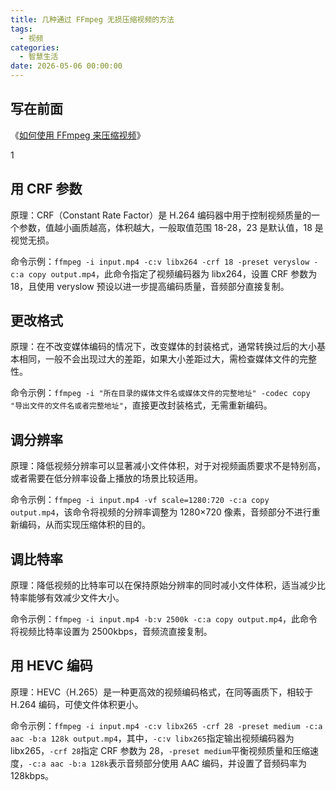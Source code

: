 ```yaml
---
title: 几种通过 FFmpeg 无损压缩视频的方法
tags:
  - 视频
categories:
  - 智慧生活
date: 2026-05-06 00:00:00
---
```


> 

<!-- more -->

## 写在前面

《[如何使用 FFmpeg 来压缩视频](https://dusays.com/655/)》

1

## 用 CRF 参数

原理：CRF（Constant Rate Factor）是 H.264 编码器中用于控制视频质量的一个参数，值越小画质越高，体积越大，一般取值范围 18-28，23 是默认值，18 是视觉无损。

命令示例：`ffmpeg -i input.mp4 -c:v libx264 -crf 18 -preset veryslow -c:a copy output.mp4`，此命令指定了视频编码器为 libx264，设置 CRF 参数为 18，且使用 veryslow 预设以进一步提高编码质量，音频部分直接复制。

## 更改格式

原理：在不改变媒体编码的情况下，改变媒体的封装格式，通常转换过后的大小基本相同，一般不会出现过大的差距，如果大小差距过大，需检查媒体文件的完整性。

命令示例：`ffmpeg -i "所在目录的媒体文件名或媒体文件的完整地址" -codec copy "导出文件的文件名或者完整地址"`，直接更改封装格式，无需重新编码。

## 调分辨率

原理：降低视频分辨率可以显著减小文件体积，对于对视频画质要求不是特别高，或者需要在低分辨率设备上播放的场景比较适用。

命令示例：`ffmpeg -i input.mp4 -vf scale=1280:720 -c:a copy output.mp4`，该命令将视频的分辨率调整为 1280×720 像素，音频部分不进行重新编码，从而实现压缩体积的目的。

## 调比特率

原理：降低视频的比特率可以在保持原始分辨率的同时减小文件体积，适当减少比特率能够有效减少文件大小。

命令示例：`ffmpeg -i input.mp4 -b:v 2500k -c:a copy output.mp4`，此命令将视频比特率设置为 2500kbps，音频流直接复制。

## 用 HEVC 编码

原理：HEVC（H.265）是一种更高效的视频编码格式，在同等画质下，相较于 H.264 编码，可使文件体积更小。

命令示例：`ffmpeg -i input.mp4 -c:v libx265 -crf 28 -preset medium -c:a aac -b:a 128k output.mp4`，其中，`-c:v libx265`指定输出视频编码器为 libx265，`-crf 28`指定 CRF 参数为 28，`-preset medium`平衡视频质量和压缩速度，`-c:a aac -b:a 128k`表示音频部分使用 AAC 编码，并设置了音频码率为 128kbps。